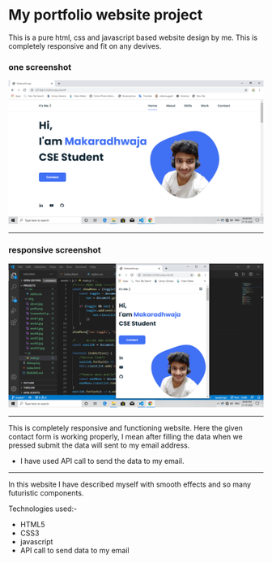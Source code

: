 # My portfolio website project
This is  a pure html, css and javascript based website design by me. This is completely responsive and fit on any devives.
### one screenshot
![screenshot1](assets/img/Screenshot1.png)
___
### responsive screenshot
![screenshot1](assets/img/Screenshot2.png)
___
This is completely responsive and functioning website. Here the given contact form is working properly, I mean after filling the data when we pressed submit the data will sent to my email address.
* I have used API call to send the data to my email.
___

In this website I have described myself with smooth effects and so many futuristic components.

Technologies used:-
* HTML5
* CSS3
* javascript
* API call to send data to my email


